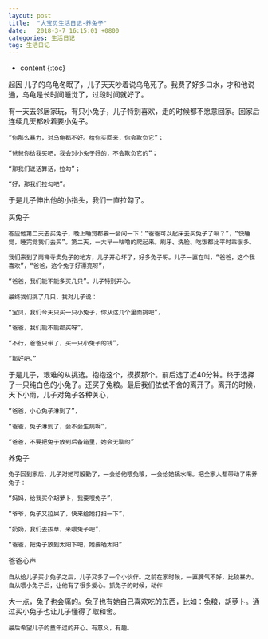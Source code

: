 ```yaml
---
layout: post
title:  "大宝贝生活日记-养兔子"
date:   2018-3-7 16:15:01 +0800
categories: 生活日记
tag: 生活日记
---
```


* content
{:toc}

起因
儿子的乌龟冬眠了，儿子天天吵着说乌龟死了。我费了好多口水，才和他说通，乌龟是长时间睡觉了，过段时间就好了。

有一天去邻居家玩，有只小兔子，儿子特别喜欢，走的时候都不愿意回家。回家后连续几天都吵着要小兔子。

    “你那么暴力，对乌龟都不好。给你买回来，你会欺负它”；
    
    “爸爸你给我买吧，我会对小兔子好的，不会欺负它的”；
    
    “那我们说话算话，拉勾”；
    
    “好，那我们拉勾吧”。

于是儿子伸出他的小指头，我们一直拉勾了。

买兔子

    答应他第二天去买兔子，晚上睡觉都要一会问一下：“爸爸可以起床去买兔子了嘛？”，“快睡觉，睡完觉我们去买”。第二天，一大早一咕噜的爬起来。刷牙、洗脸、吃饭都比平时乖很多。
    
    我们来到了南禅寺卖兔子的地方，儿子开心坏了，好多兔子呀。儿子一直在叫，“爸爸，这个我喜欢”，“爸爸，这个兔子好漂亮呀”，
    
    “爸爸，我们能不能多买几只”。儿子特别开心。
    
    最终我们挑了几只，我对儿子说：
    
    “宝贝，我们今天只买一只小兔子，你从这几个里面挑吧”，
    
    “爸爸，我们能不能都买呀”，
    
    “不行，爸爸只带了，买一只小兔子的钱”，
    
    “那好吧。”

于是儿子，艰难的从挑选。抱抱这个，摸摸那个。前后选了近40分钟。终于选择了一只纯白色的小兔子。还买了兔粮。最后我们依依不舍的离开了。离开的时候，天下小雨，儿子对兔子各种关心，
    
    “爸爸，小心兔子淋到了”，
    
    “爸爸，兔子淋到了，会不会生病啊”，
    
    “爸爸，不要把兔子放到后备箱里，她会无聊的”

养兔子
    
    兔子回到家后，儿子对她可殷勤了，一会给他喂兔粮，一会给她搞水喝。把全家人都带动了来养兔子：
    
    “妈妈，给我买个胡萝卜，我要喂兔子”，
    
    “爷爷，兔子又拉屎了，快来给她打扫一下”，
    
    “奶奶，我们去拔草，来喂兔子吧”，
    
    “爸爸，把兔子放到太阳下吧，她要晒太阳”

爸爸心声
    
    自从给儿子买小兔子之后，儿子又多了一个小伙伴。之前在家时候，一直脾气不好，比较暴力。自从喂小兔子后，让他有了很多爱心。抓兔子的时候，动作
大一点，兔子也会痛的。兔子也有她自己喜欢吃的东西，比如：兔粮，胡萝卜。通过买小兔子也让儿子懂得了取和舍。
    
    最后希望儿子的童年过的开心、有意义，有趣。   
